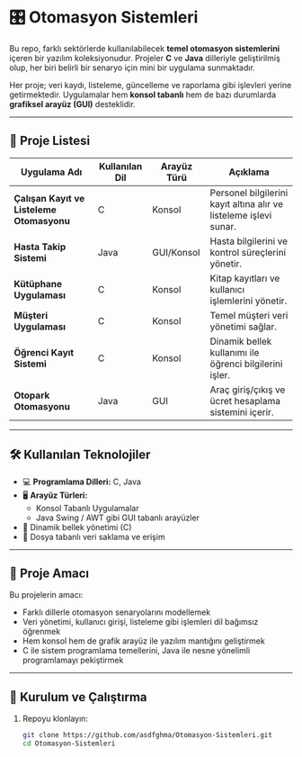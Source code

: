 # 🎛️ Otomasyon Sistemleri

Bu repo, farklı sektörlerde kullanılabilecek **temel otomasyon sistemlerini** içeren bir yazılım koleksiyonudur. Projeler **C** ve **Java** dilleriyle geliştirilmiş olup, her biri belirli bir senaryo için mini bir uygulama sunmaktadır.

Her proje; veri kaydı, listeleme, güncelleme ve raporlama gibi işlevleri yerine getirmektedir. Uygulamalar hem **konsol tabanlı** hem de bazı durumlarda **grafiksel arayüz (GUI)** desteklidir.

---

## 📁 Proje Listesi

| Uygulama Adı                              | Kullanılan Dil | Arayüz Türü   | Açıklama                                                                 |
|-------------------------------------------|----------------|----------------|--------------------------------------------------------------------------|
| **Çalışan Kayıt ve Listeleme Otomasyonu** | C            | Konsol         | Personel bilgilerini kayıt altına alır ve listeleme işlevi sunar.        |
| **Hasta Takip Sistemi**                   | Java           | GUI/Konsol     | Hasta bilgilerini ve kontrol süreçlerini yönetir.                        |
| **Kütüphane Uygulaması**                  | C            | Konsol         | Kitap kayıtları ve kullanıcı işlemlerini yönetir.                        |
| **Müşteri Uygulaması**                    | C              | Konsol         | Temel müşteri veri yönetimi sağlar.                                     |
| **Öğrenci Kayıt Sistemi**                 | C            | Konsol         | Dinamik bellek kullanımı ile öğrenci bilgilerini işler.                  |
| **Otopark Otomasyonu**                    | Java           | GUI            | Araç giriş/çıkış ve ücret hesaplama sistemini içerir.                   |

---

## 🛠️ Kullanılan Teknolojiler

- 💻 **Programlama Dilleri:** C, Java  
- 🖥️ **Arayüz Türleri:**  
  - Konsol Tabanlı Uygulamalar  
  - Java Swing / AWT gibi GUI tabanlı arayüzler
- 🧠 Dinamik bellek yönetimi (C)
- 📁 Dosya tabanlı veri saklama ve erişim

---

## 🎯 Proje Amacı

Bu projelerin amacı:

- Farklı dillerle otomasyon senaryolarını modellemek
- Veri yönetimi, kullanıcı girişi, listeleme gibi işlemleri dil bağımsız öğrenmek
- Hem konsol hem de grafik arayüz ile yazılım mantığını geliştirmek
- C ile sistem programlama temellerini, Java ile nesne yönelimli programlamayı pekiştirmek

---

## 🚀 Kurulum ve Çalıştırma

1. Repoyu klonlayın:
   ```bash
   git clone https://github.com/asdfghma/Otomasyon-Sistemleri.git
   cd Otomasyon-Sistemleri
